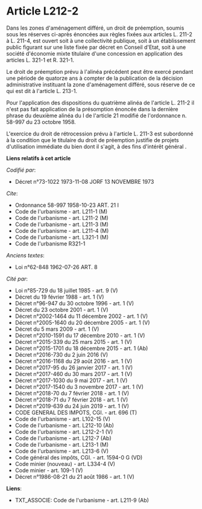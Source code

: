 # Article L212-2

Dans les zones d'aménagement différé, un droit de préemption, soumis sous les réserves ci-après énoncées aux règles fixées
aux articles L. 211-2 à L. 211-4, est ouvert soit à une collectivité publique, soit à un établissement public figurant sur
une liste fixée par décret en Conseil d'Etat, soit à une société d'économie mixte titulaire d'une concession en application
des articles L. 321-1 et R. 321-1.

Le droit de préemption prévu à l'alinéa précédent peut être exercé pendant une période de quatorze ans à compter de la
publication de la décision administrative instituant la zone d'aménagement différé, sous réserve de ce qui est dit à
l'article L. 213-1.

Pour l'application des dispositions du quatrième alinéa de l'article L. 211-2 il n'est pas fait application de la présomption
énoncée dans la dernière phrase du deuxième alinéa du I de l'article 21 modifié de l'ordonnance n. 58-997 du 23 octobre 1958.

L'exercice du droit de rétrocession prévu à l'article L. 211-3 est subordonné à la condition que le titulaire du droit de
préemption justifie de projets d'utilisation immédiate du bien dont il s'agit, à des fins d'intérêt général .

**Liens relatifs à cet article**

_Codifié par_:

  - Décret n°73-1022 1973-11-08 JORF 13 NOVEMBRE 1973

_Cite_:

  - Ordonnance 58-997 1958-10-23 ART. 21 I
  - Code de l'urbanisme - art. L211-1 (M)
  - Code de l'urbanisme - art. L211-2 (M)
  - Code de l'urbanisme - art. L211-3 (M)
  - Code de l'urbanisme - art. L211-4 (M)
  - Code de l'urbanisme - art. L321-1 (M)
  - Code de l'urbanisme R321-1

_Anciens textes_:

  - Loi n°62-848 1962-07-26 ART. 8

_Cité par_:

  - Loi n°85-729 du 18 juillet 1985 - art. 9 (V)
  - Décret du 19 février 1988 - art. 1 (V)
  - Décret n°96-947 du 30 octobre 1996 - art. 1 (V)
  - Décret du 23 octobre 2001 - art. 1 (V)
  - Décret n°2002-1464 du 11 décembre 2002 - art. 1 (V)
  - Décret n°2005-1640 du 20 décembre 2005 - art. 1 (V)
  - Décret du 5 mars 2009 - art. 1 (V)
  - Décret n°2010-1591 du 17 décembre 2010 - art. 1 (V)
  - Décret n°2015-339 du 25 mars 2015 - art. 1 (V)
  - Décret n°2015-1701 du 18 décembre 2015 - art. 1 (Ab)
  - Décret n°2016-730 du 2 juin 2016 (V)
  - Décret n°2016-1168 du 29 août 2016 - art. 1 (V)
  - Décret n°2017-95 du 26 janvier 2017 - art. 1 (V)
  - Décret n°2017-460 du 30 mars 2017 - art. 1 (V)
  - Décret n°2017-1030 du 9 mai 2017 - art. 1 (V)
  - Décret n°2017-1540 du 3 novembre 2017 - art. 1 (V)
  - Décret n°2018-70 du 7 février 2018 - art. 1 (V)
  - Décret n°2018-71 du 7 février 2018 - art. 1 (V)
  - Décret n°2019-639 du 24 juin 2019 - art. 1 (V)
  - CODE GENERAL DES IMPOTS, CGI. - art. 696 (T)
  - Code de l'urbanisme - art. L102-15 (V)
  - Code de l'urbanisme - art. L212-10 (Ab)
  - Code de l'urbanisme - art. L212-2-1 (V)
  - Code de l'urbanisme - art. L212-7 (Ab)
  - Code de l'urbanisme - art. L213-1 (M)
  - Code de l'urbanisme - art. L213-6 (V)
  - Code général des impôts, CGI. - art. 1594-0 G (VD)
  - Code minier (nouveau) - art. L334-4 (V)
  - Code minier - art. 109-1 (V)
  - Décret n°1986-08-21 du 21 août 1986 - art. 1 (V)

**Liens**:

  - TXT_ASSOCIE: Code de l'urbanisme - art. L211-9 (Ab)
